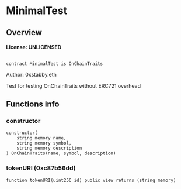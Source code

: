 # MinimalTest

## Overview

#### License: UNLICENSED

## 

```solidity
contract MinimalTest is OnChainTraits
```

Author: 0xstabby.eth

Test for testing OnChainTraits without ERC721 overhead
## Functions info

### constructor

```solidity
constructor(
    string memory name,
    string memory symbol,
    string memory description
) OnChainTraits(name, symbol, description)
```


### tokenURI (0xc87b56dd)

```solidity
function tokenURI(uint256 id) public view returns (string memory)
```

